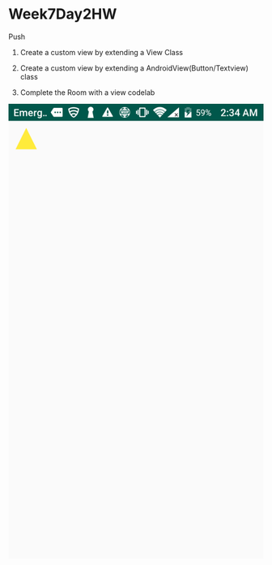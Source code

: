 # Week7Day2HW
Push

1. Create a custom view by extending a View Class

2. Create a custom view by extending a AndroidView(Button/Textview) class

3.  Complete the Room with a view codelab


![](PicFolder/PicOne.png)
